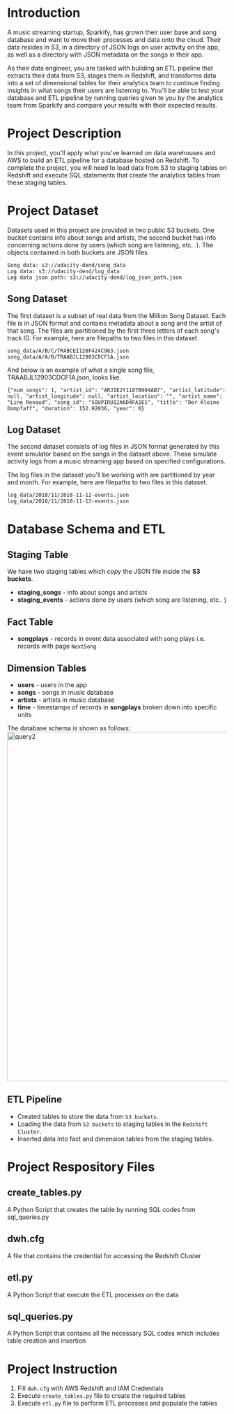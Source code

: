 # Introduction 
A music streaming startup, Sparkify, has grown their user base and song database and want to move their processes and data onto the cloud. Their data resides in S3, in a directory of JSON logs on user activity on the app, as well as a directory with JSON metadata on the songs in their app.

As their data engineer, you are tasked with building an ETL pipeline that extracts their data from S3, stages them in Redshift, and transforms data into a set of dimensional tables for their analytics team to continue finding insights in what songs their users are listening to. You'll be able to test your database and ETL pipeline by running queries given to you by the analytics team from Sparkify and compare your results with their expected results.

# Project Description
In this project, you'll apply what you've learned on data warehouses and AWS to build an ETL pipeline for a database hosted on Redshift. To complete the project, you will need to load data from S3 to staging tables on Redshift and execute SQL statements that create the analytics tables from these staging tables.

# Project Dataset 
Datasets used in this project are provided in two public S3 buckets. One bucket contains info about songs and artists, the second bucket has info concerning actions done by users (which song are listening, etc.. ). The objects contained in both buckets are JSON files.
```
Song data: s3://udacity-dend/song_data
Log data: s3://udacity-dend/log_data
Log data json path: s3://udacity-dend/log_json_path.json
````
## Song Dataset
The first dataset is a subset of real data from the Million Song Dataset. Each file is in JSON format and contains metadata about a song and the artist of that song. The files are partitioned by the first three letters of each song's track ID. For example, here are filepaths to two files in this dataset.
```
song_data/A/B/C/TRABCEI128F424C983.json
song_data/A/A/B/TRAABJL12903CDCF1A.json
```
And below is an example of what a single song file, TRAABJL12903CDCF1A.json, looks like.
```
{"num_songs": 1, "artist_id": "ARJIE2Y1187B994AB7", "artist_latitude": null, "artist_longitude": null, "artist_location": "", "artist_name": "Line Renaud", "song_id": "SOUPIRU12A6D4FA1E1", "title": "Der Kleine Dompfaff", "duration": 152.92036, "year": 0}
```
## Log Dataset
The second dataset consists of log files in JSON format generated by this event simulator based on the songs in the dataset above. These simulate activity logs from a music streaming app based on specified configurations.

The log files in the dataset you'll be working with are partitioned by year and month. For example, here are filepaths to two files in this dataset.
```
log_data/2018/11/2018-11-12-events.json
log_data/2018/11/2018-11-13-events.json
```
# Database Schema and ETL
## Staging Table 
We have two staging tables which *copy* the JSON file inside the  **S3 buckets**.
+ **staging_songs** - info about songs and artists
+ **staging_events** - actions done by users (which song are listening, etc.. )

## Fact Table 
+ **songplays** - records in event data associated with song plays i.e. records with page `NextSong`

## Dimension Tables
+ **users** - users in the app
+ **songs** - songs in music database
+ **artists** - artists in music database
+ **time** - timestamps of records in **songplays** broken down into specific units

The database schema is shown as follows:
<img src="query2.png" alt="query2" width="800"/>

## ETL Pipeline
+ Created tables to store the data from `S3 buckets`.
+ Loading the data from `S3 buckets` to staging tables in the `Redshift Cluster`.
+ Inserted data into fact and dimension tables from the staging tables.

# Project Respository Files
## create_tables.py
A Python Script that creates the table by running SQL codes from sql_queries.py
## dwh.cfg
A file that contains the credential for accessing the Redshift Cluster
## etl.py
A Python Script that execute the ETL processes on the data
## sql_queries.py
A Python Script that contains all the necessary SQL codes which includes table creation and insertion

# Project Instruction
1. Fill `dwh.cfg` with AWS Redshift and IAM Credentials 
2. Execute `create_tables.py` file to create the required tables
3. Execute `etl.py` file to perform ETL processes and populate the tables

